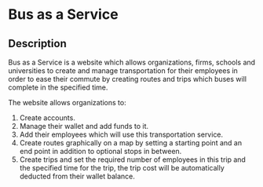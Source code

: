 # Bus as a Service

## Description
Bus as a Service is a website which allows organizations,
firms, schools and universities to create and manage
transportation for their employees in order to ease their
commute by creating routes and trips which buses will complete
in the specified time.

The website allows organizations to:
1. Create accounts.
2. Manage their wallet and add funds to it.
3. Add their employees which will use this transportation service. 
4. Create routes graphically on a map by setting a starting point and an end point in addition to optional stops in between.
5. Create trips and set the required number of employees in this trip and the specified time for the trip, the trip cost will be automatically deducted from their wallet balance.
